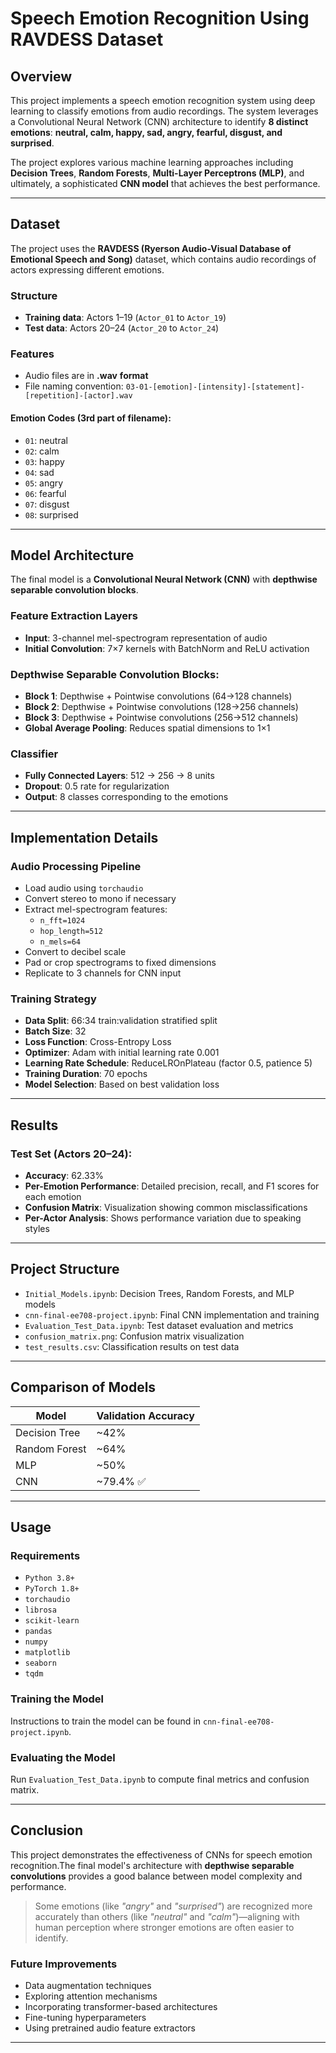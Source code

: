 # Speech Emotion Recognition Using RAVDESS Dataset

## Overview

This project implements a speech emotion recognition system using deep learning to classify emotions from audio recordings. The system leverages a Convolutional Neural Network (CNN) architecture to identify **8 distinct emotions**:
**neutral, calm, happy, sad, angry, fearful, disgust, and surprised**.

The project explores various machine learning approaches including **Decision Trees**, **Random Forests**, **Multi-Layer Perceptrons (MLP)**, and ultimately, a sophisticated **CNN model** that achieves the best performance.

---

## Dataset

The project uses the **RAVDESS (Ryerson Audio-Visual Database of Emotional Speech and Song)** dataset, which contains audio recordings of actors expressing different emotions.

### Structure

- **Training data**: Actors 1–19 (`Actor_01` to `Actor_19`)
- **Test data**: Actors 20–24 (`Actor_20` to `Actor_24`)

### Features

- Audio files are in **.wav** **format**
- File naming convention:
  `03-01-[emotion]-[intensity]-[statement]-[repetition]-[actor].wav`

#### Emotion Codes (3rd part of filename):

- `01`: neutral
- `02`: calm
- `03`: happy
- `04`: sad
- `05`: angry
- `06`: fearful
- `07`: disgust
- `08`: surprised

---

## Model Architecture

The final model is a **Convolutional Neural Network (CNN)** with **depthwise separable convolution blocks**.

### Feature Extraction Layers

- **Input**: 3-channel mel-spectrogram representation of audio
- **Initial Convolution**: 7×7 kernels with BatchNorm and ReLU activation

### Depthwise Separable Convolution Blocks:

- **Block 1**: Depthwise + Pointwise convolutions (64→128 channels)
- **Block 2**: Depthwise + Pointwise convolutions (128→256 channels)
- **Block 3**: Depthwise + Pointwise convolutions (256→512 channels)
- **Global Average Pooling**: Reduces spatial dimensions to 1×1

### Classifier

- **Fully Connected Layers**: 512 → 256 → 8 units
- **Dropout**: 0.5 rate for regularization
- **Output**: 8 classes corresponding to the emotions

---

## Implementation Details

### Audio Processing Pipeline

- Load audio using `torchaudio`
- Convert stereo to mono if necessary
- Extract mel-spectrogram features:
  - `n_fft=1024`
  - `hop_length=512`
  - `n_mels=64`
- Convert to decibel scale
- Pad or crop spectrograms to fixed dimensions
- Replicate to 3 channels for CNN input

### Training Strategy

- **Data Split**: 66:34 train:validation stratified split
- **Batch Size**: 32
- **Loss Function**: Cross-Entropy Loss
- **Optimizer**: Adam with initial learning rate 0.001
- **Learning Rate Schedule**: ReduceLROnPlateau (factor 0.5, patience 5)
- **Training Duration**: 70 epochs
- **Model Selection**: Based on best validation loss

---

## Results

### Test Set (Actors 20–24):

- **Accuracy**: 62.33%
- **Per-Emotion Performance**: Detailed precision, recall, and F1 scores for each emotion
- **Confusion Matrix**: Visualization showing common misclassifications
- **Per-Actor Analysis**: Shows performance variation due to speaking styles

---

## Project Structure

- `Initial_Models.ipynb`: Decision Trees, Random Forests, and MLP models
- `cnn-final-ee708-project.ipynb`: Final CNN implementation and training
- `Evaluation_Test_Data.ipynb`: Test dataset evaluation and metrics
- `confusion_matrix.png`: Confusion matrix visualization
- `test_results.csv`: Classification results on test data

---

## Comparison of Models

| Model         | Validation Accuracy |
| ------------- | ------------------- |
| Decision Tree | ~42%                |
| Random Forest | ~64%                |
| MLP           | ~50%                |
| CNN           | ~79.4% ✅           |

---

## Usage

### Requirements

- `Python 3.8+`
- `PyTorch 1.8+`
- `torchaudio`
- `librosa`
- `scikit-learn`
- `pandas`
- `numpy`
- `matplotlib`
- `seaborn`
- `tqdm`

### Training the Model

Instructions to train the model can be found in `cnn-final-ee708-project.ipynb`.

### Evaluating the Model

Run `Evaluation_Test_Data.ipynb` to compute final metrics and confusion matrix.

---

## Conclusion

This project demonstrates the effectiveness of CNNs for speech emotion recognition.The final model's architecture with **depthwise separable convolutions** provides a good balance between model complexity and performance.

> Some emotions (like _"angry"_ and _"surprised"_) are recognized more accurately than others (like _"neutral"_ and _"calm"_)—aligning with human perception where stronger emotions are often easier to identify.

### Future Improvements

- Data augmentation techniques
- Exploring attention mechanisms
- Incorporating transformer-based architectures
- Fine-tuning hyperparameters
- Using pretrained audio feature extractors

---


